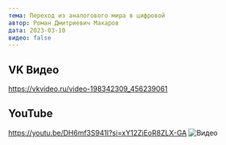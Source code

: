 ```yaml
---
тема: Переход из аналогового мира в цифровой
автор: Роман Дмитриевич Макаров
дата: 2023-03-10
видео: false
---
```


## VK Видео

https://vkvideo.ru/video-198342309_456239061

## YouTube

https://youtu.be/DH6mf3S941I?si=xY12ZiEoR8ZLX-GA
![Видео](https://youtu.be/dK6wgAixwhE)
